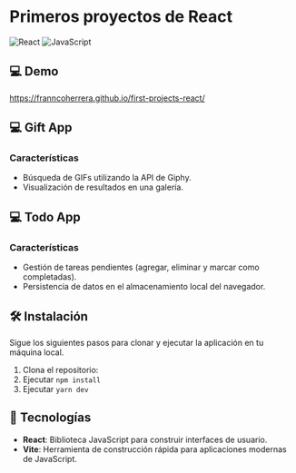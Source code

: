 # Primeros proyectos de React 

![React](https://img.shields.io/badge/React-20232A?style=for-the-badge&logo=react&logoColor=61DAFB) ![JavaScript](https://img.shields.io/badge/JavaScript-F7DF1E?style=for-the-badge&logo=javascript&logoColor=black)

## 💻 Demo 

https://franncoherrera.github.io/first-projects-react/

## 💻 Gift App 

### Características
- Búsqueda de GIFs utilizando la API de Giphy.
- Visualización de resultados en una galería.

## 💻 Todo App 

### Características
- Gestión de tareas pendientes (agregar, eliminar y marcar como completadas).
- Persistencia de datos en el almacenamiento local del navegador.

## 🛠️ Instalación

Sigue los siguientes pasos para clonar y ejecutar la aplicación en tu máquina local.

1. Clona el repositorio:
2. Ejecutar `npm install`
3. Ejecutar `yarn dev`

## 🚀 Tecnologías

- **React**: Biblioteca JavaScript para construir interfaces de usuario.
- **Vite**: Herramienta de construcción rápida para aplicaciones modernas de JavaScript.



